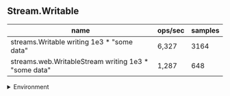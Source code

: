 ## Stream.Writable

|name|ops/sec|samples|
|-|-|-|
|streams.Writable writing 1e3 * "some data"|6,327|3164|
|streams.web.WritableStream writing 1e3 * "some data"|1,287|648|


<details>
<summary>Environment</summary>

* __Machine:__ linux x64 | 4 vCPUs | 7.6GB Mem
* __Run:__ Tue Oct 29 2024 19:35:24 GMT+0000 (Coordinated Universal Time)
* __Node:__ `v20.17.0`
</details>

<!--
{"environment":{"platform":"linux","arch":"x64","cpus":4,"totalMemory":7.597877502441406},"benchmarks":[{"name":"streams.Writable writing 1e3 * \"some data\"","opsSec":6327.987027626594,"samples":3164},{"name":"streams.web.WritableStream writing 1e3 * \"some data\"","opsSec":1287.172527045655,"samples":648}]}-->
